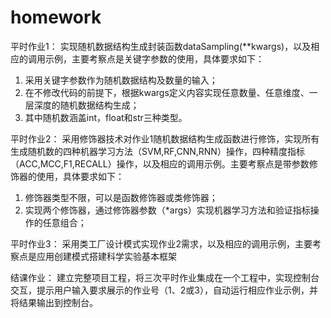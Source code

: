 # homework
平时作业1：
实现随机数据结构生成封装函数dataSampling(**kwargs)，以及相应的调用示例，主要考察点是关键字参数的使用，具体要求如下：
1.	采用关键字参数作为随机数据结构及数量的输入；
2.	在不修改代码的前提下，根据kwargs定义内容实现任意数量、任意维度、一层深度的随机数据结构生成；
3.	其中随机数涵盖int，float和str三种类型。

平时作业2：
采用修饰器技术对作业1随机数据结构生成函数进行修饰，实现所有生成随机数的四种机器学习方法（SVM,RF,CNN,RNN）操作，四种精度指标（ACC,MCC,F1,RECALL）操作，以及相应的调用示例。主要考察点是带参数修饰器的使用，具体要求如下：
1.	修饰器类型不限，可以是函数修饰器或类修饰器；
2.	实现两个修饰器，通过修饰器参数（*args）实现机器学习方法和验证指标操作的任意组合；

平时作业3：
采用类工厂设计模式实现作业2需求，以及相应的调用示例，主要考察点是应用创建模式搭建科学实验基本框架

结课作业：
建立完整项目工程，将三次平时作业集成在一个工程中，实现控制台交互，提示用户输入要求展示的作业号（1、2或3），自动运行相应作业示例，并将结果输出到控制台。
